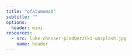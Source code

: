 ```yaml
---
title: "ofatumumab"
subtitle: ""
options:
  header: mini
resources:
  - src: luke-chesser-pJadQetzTkI-unsplash.jpg
    name: header
---
```


<div class="col-md-6 mx-auto">



</div>